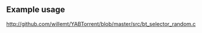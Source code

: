 Example usage
-------------
http://github.com/willemt/YABTorrent/blob/master/src/bt_selector_random.c
